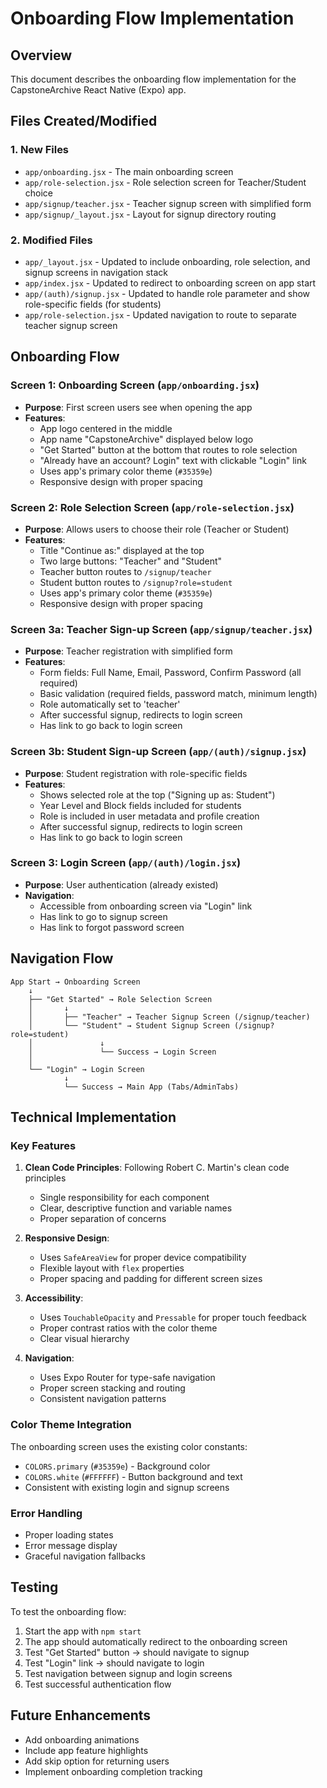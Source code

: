 # Onboarding Flow Implementation

## Overview
This document describes the onboarding flow implementation for the CapstoneArchive React Native (Expo) app.

## Files Created/Modified

### 1. New Files
- `app/onboarding.jsx` - The main onboarding screen
- `app/role-selection.jsx` - Role selection screen for Teacher/Student choice
- `app/signup/teacher.jsx` - Teacher signup screen with simplified form
- `app/signup/_layout.jsx` - Layout for signup directory routing

### 2. Modified Files
- `app/_layout.jsx` - Updated to include onboarding, role selection, and signup screens in navigation stack
- `app/index.jsx` - Updated to redirect to onboarding screen on app start
- `app/(auth)/signup.jsx` - Updated to handle role parameter and show role-specific fields (for students)
- `app/role-selection.jsx` - Updated navigation to route to separate teacher signup screen

## Onboarding Flow

### Screen 1: Onboarding Screen (`app/onboarding.jsx`)
- **Purpose**: First screen users see when opening the app
- **Features**:
  - App logo centered in the middle
  - App name "CapstoneArchive" displayed below logo
  - "Get Started" button at the bottom that routes to role selection
  - "Already have an account? Login" text with clickable "Login" link
  - Uses app's primary color theme (`#35359e`)
  - Responsive design with proper spacing

### Screen 2: Role Selection Screen (`app/role-selection.jsx`)
- **Purpose**: Allows users to choose their role (Teacher or Student)
- **Features**:
  - Title "Continue as:" displayed at the top
  - Two large buttons: "Teacher" and "Student"
  - Teacher button routes to `/signup/teacher`
  - Student button routes to `/signup?role=student`
  - Uses app's primary color theme (`#35359e`)
  - Responsive design with proper spacing

### Screen 3a: Teacher Sign-up Screen (`app/signup/teacher.jsx`)
- **Purpose**: Teacher registration with simplified form
- **Features**:
  - Form fields: Full Name, Email, Password, Confirm Password (all required)
  - Basic validation (required fields, password match, minimum length)
  - Role automatically set to 'teacher'
  - After successful signup, redirects to login screen
  - Has link to go back to login screen

### Screen 3b: Student Sign-up Screen (`app/(auth)/signup.jsx`)
- **Purpose**: Student registration with role-specific fields
- **Features**:
  - Shows selected role at the top ("Signing up as: Student")
  - Year Level and Block fields included for students
  - Role is included in user metadata and profile creation
  - After successful signup, redirects to login screen
  - Has link to go back to login screen

### Screen 3: Login Screen (`app/(auth)/login.jsx`)
- **Purpose**: User authentication (already existed)
- **Navigation**:
  - Accessible from onboarding screen via "Login" link
  - Has link to go to signup screen
  - Has link to forgot password screen

## Navigation Flow

```
App Start → Onboarding Screen
    ↓
    ├── "Get Started" → Role Selection Screen
    │       ↓
    │       ├── "Teacher" → Teacher Signup Screen (/signup/teacher)
    │       └── "Student" → Student Signup Screen (/signup?role=student)
    │               ↓
    │               └── Success → Login Screen
    │
    └── "Login" → Login Screen
            ↓
            └── Success → Main App (Tabs/AdminTabs)
```

## Technical Implementation

### Key Features
1. **Clean Code Principles**: Following Robert C. Martin's clean code principles
   - Single responsibility for each component
   - Clear, descriptive function and variable names
   - Proper separation of concerns

2. **Responsive Design**:
   - Uses `SafeAreaView` for proper device compatibility
   - Flexible layout with `flex` properties
   - Proper spacing and padding for different screen sizes

3. **Accessibility**:
   - Uses `TouchableOpacity` and `Pressable` for proper touch feedback
   - Proper contrast ratios with the color theme
   - Clear visual hierarchy

4. **Navigation**:
   - Uses Expo Router for type-safe navigation
   - Proper screen stacking and routing
   - Consistent navigation patterns

### Color Theme Integration
The onboarding screen uses the existing color constants:
- `COLORS.primary` (`#35359e`) - Background color
- `COLORS.white` (`#FFFFFF`) - Button background and text
- Consistent with existing login and signup screens

### Error Handling
- Proper loading states
- Error message display
- Graceful navigation fallbacks

## Testing
To test the onboarding flow:
1. Start the app with `npm start`
2. The app should automatically redirect to the onboarding screen
3. Test "Get Started" button → should navigate to signup
4. Test "Login" link → should navigate to login
5. Test navigation between signup and login screens
6. Test successful authentication flow

## Future Enhancements
- Add onboarding animations
- Include app feature highlights
- Add skip option for returning users
- Implement onboarding completion tracking
